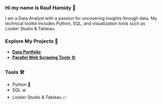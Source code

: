 ### Hi my name is Rauf Hamidy 👋

I am a Data Analyst with a passion for uncovering insights through data. My technical toolkit includes Python, SQL, and visualization tools such as Looker Studio & Tableau.

### Explore My Projects 🚀

* [**Data Portfolio**](<https://github.com/raufh10/Data_Portfolio>)
* [**Parallel Web Scraping Tools** 🛠️](<https://github.com/raufh10/parallel_web_scraping>)

### Tools 🛠️

* Python 🐍
* SQL 📊
* Looker Studio & Tableau 📈
